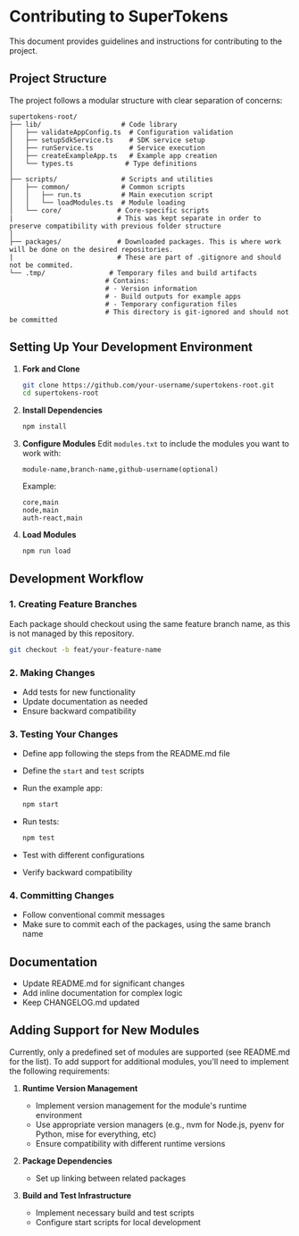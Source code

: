 # Contributing to SuperTokens

This document provides guidelines and instructions for contributing to the project.

## Project Structure

The project follows a modular structure with clear separation of concerns:

```
supertokens-root/
├── lib/                    # Code library
│   ├── validateAppConfig.ts  # Configuration validation
│   ├── setupSdkService.ts    # SDK service setup
│   ├── runService.ts         # Service execution
│   ├── createExampleApp.ts   # Example app creation
│   └── types.ts             # Type definitions
│
├── scripts/                # Scripts and utilities
│   ├── common/             # Common scripts
│   │   ├── run.ts          # Main execution script
│   │   └── loadModules.ts  # Module loading
│   └── core/              # Core-specific scripts
|                          # This was kept separate in order to preserve compatibility with previous folder structure
│
├── packages/              # Downloaded packages. This is where work will be done on the desired repositories. 
|                          # These are part of .gitignore and should not be commited.
└── .tmp/                # Temporary files and build artifacts
                        # Contains:
                        # - Version information
                        # - Build outputs for example apps
                        # - Temporary configuration files
                        # This directory is git-ignored and should not be committed
```

## Setting Up Your Development Environment

1. **Fork and Clone**
   ```bash
   git clone https://github.com/your-username/supertokens-root.git
   cd supertokens-root
   ```

2. **Install Dependencies**
   ```bash
   npm install
   ```

3. **Configure Modules**
   Edit `modules.txt` to include the modules you want to work with:
   ```
   module-name,branch-name,github-username(optional)
   ```
   Example:
   ```
   core,main
   node,main
   auth-react,main
   ```

4. **Load Modules**
   ```bash
   npm run load
   ```

## Development Workflow

### 1. Creating Feature Branches

Each package should checkout using the same feature branch name, as this is not managed by this repository.

```bash
git checkout -b feat/your-feature-name
```

### 2. Making Changes

- Add tests for new functionality
- Update documentation as needed
- Ensure backward compatibility

### 3. Testing Your Changes

- Define app following the steps from the README.md file

- Define the `start` and `test` scripts

- Run the example app:
  ```bash
  npm start
  ```
- Run tests:
  ```bash
  npm test
  ```
- Test with different configurations
- Verify backward compatibility

### 4. Committing Changes

- Follow conventional commit messages
- Make sure to commit each of the packages, using the same branch name

## Documentation

- Update README.md for significant changes
- Add inline documentation for complex logic
- Keep CHANGELOG.md updated


## Adding Support for New Modules

Currently, only a predefined set of modules are supported (see README.md for the list). To add support for additional modules, you'll need to implement the following requirements:

1. **Runtime Version Management**
   - Implement version management for the module's runtime environment
   - Use appropriate version managers (e.g., nvm for Node.js, pyenv for Python, mise for everything, etc)
   - Ensure compatibility with different runtime versions

2. **Package Dependencies**
   - Set up linking between related packages

3. **Build and Test Infrastructure**
   - Implement necessary build and test scripts
   - Configure start scripts for local development